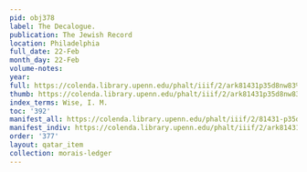 ```yaml
---
pid: obj378
label: The Decalogue.
publication: The Jewish Record
location: Philadelphia
full_date: 22-Feb
month_day: 22-Feb
volume-notes:
year:
full: https://colenda.library.upenn.edu/phalt/iiif/2/ark81431p35d8nw83%2FSHA256E-s7502805--38406f1cfe6ed32fd5e90f2381dcdc4d977d3f9ef573d473b34523c3a93131cb.jpeg/full/3500,/0/default.jpg
thumb: https://colenda.library.upenn.edu/phalt/iiif/2/ark81431p35d8nw83%2FSHA256E-s7502805--38406f1cfe6ed32fd5e90f2381dcdc4d977d3f9ef573d473b34523c3a93131cb.jpeg/full/!200,200/0/default.jpg
index_terms: Wise, I. M.
toc: '392'
manifest_all: https://colenda.library.upenn.edu/phalt/iiif/2/81431-p35d8nw83/manifest
manifest_indiv: https://colenda.library.upenn.edu/phalt/iiif/2/ark81431p35d8nw83%2FSHA256E-s7502805--38406f1cfe6ed32fd5e90f2381dcdc4d977d3f9ef573d473b34523c3a93131cb.jpeg
order: '377'
layout: qatar_item
collection: morais-ledger
---
```


